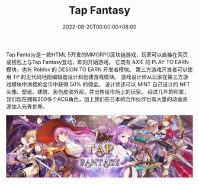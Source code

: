 ﻿---
title: "Tap Fantasy"
description: "Tap Fantasy是一款HTML 5开发的MMORPG区块链游戏，玩家可以直接在网页或者钱包上进行交互，可以立即开始玩。"
date: 2022-08-20T00:00:00+08:00
lastmod: 2022-08-20T00:00:00+08:00
draft: false
authors: ["boogArno"]
featuredImage: "tap-fantasy.png"
tags: ["NFT Games","Tap Fantasy"]
categories: ["nfts"]
nfts: ["NFT Games"]
blockchain: ""
website: "https://dappradar.com/"
twitter: "https://twitter.com/tapfantasy2021"
discord: "http://discord.gg/tapfantasy"
telegram: ""
github: "https://github.com/tapfantasy/"
youtube: ""
twitch: ""
facebook: ""
instagram: ""
reddit: ""
medium: ""
steam: ""
gitbook: ""
googleplay: ""
appstore: ""
status: "Live"
weight: 
lightgallery: true
toc: true
pinned: false
recommend: false
recommend1: false
---
Tap Fantasy是一款HTML 5开发的MMORPG区块链游戏，玩家可以直接在网页或钱包上与Tap Fantasy互动，即刻开始游戏。 它既有 AXIE 的 PLAY TO EARN 模块，也有 Roblox 的 DESIGN TO EARN 开发者模块。
第三方游戏开发者可以使用 TP 的无代码地图编辑器设计和创建游戏模块。 游戏设计师从玩家在第三方游戏模块中消费的金币中获得 50% 的佣金。
设计师还可以 MINT 自己设计的 NFT 头像、壁纸、建筑、角色皮肤外观，并出售给市场上的玩家。
经过几年的积累，我们现在拥有200多个ACG角色，加上我们在日本的合作伙伴也有大量的动画资源加入元界世界。

![1080x360](1080x360.jpg)